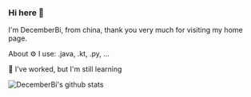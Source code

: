 ### Hi here 👋

<!--
**DecemberBi/DecemberBi** is a ✨ _special_ ✨ repository because its `README.md` (this file) appears on your GitHub profile.

Here are some ideas to get you started:

- 🔭 I’m currently working on ...
- 🌱 I’m currently learning ...
- 👯 I’m looking to collaborate on ...
- 🤔 I’m looking for help with ...
- 💬 Ask me about ...
- 📫 How to reach me: ...
- 😄 Pronouns: ...
- ⚡ Fun fact: ...
-->
I'm DecemberBi, from china, thank you very much for visiting my home page.

About
⚙ I use: .java, .kt, .py, ...

🌱 I've worked, but I'm still learning

<img align="left" src="https://github-readme-stats.vercel.app/api?username=DecemberBi&show_icons=true&hide_title=true&hide=contribs&include_all_commits=true&theme=blueberry" alt="DecemberBi's github stats"/>
